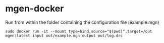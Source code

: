# mgen-docker

Run from within the folder containing the configuration file (example.mgn)

```sudo docker run -it --mount type=bind,source="$(pwd)",target=/out mgen:latest input out/example.mgn output out/log.drc```
